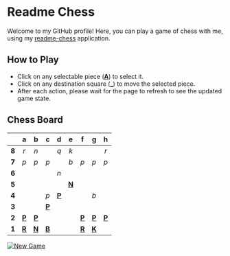 # Readme Chess

Welcome to my GitHub profile! Here, you can play a game of chess with me, using my [readme-chess](https://github.com/grim-kalman/readme-chess) application.

## How to Play

- Click on any selectable piece ([**A**]()) to select it.
- Click on any destination square ([**_**]()) to move the selected piece.
- After each action, please wait for the page to refresh to see the updated game state.

## Chess Board
|     |  a  |  b  |  c  |  d  |  e  |  f  |  g  |  h  |
|:---:|:---:|:---:|:---:|:---:|:---:|:---:|:---:|:---:|
|  **8**  |  _r_  |  _n_  |     |  _q_  |  _k_  |     |     |  _r_  |
|  **7**  |  _p_  |  _p_  |  _p_  |     |  _b_  |  _p_  |  _p_  |  _p_  |
|  **6**  |     |     |     |  _n_  |     |     |     |     |
|  **5**  |     |     |     |     |  [**N**](https://rust-readme-chess.duckdns.org/select?square=e5)  |     |     |     |
|  **4**  |     |     |  _p_  |  [**P**](https://rust-readme-chess.duckdns.org/select?square=d4)  |     |     |  _b_  |     |
|  **3**  |     |     |  [**P**](https://github.com/grim-kalman)  |     |     |     |     |     |
|  **2**  |  [**P**](https://rust-readme-chess.duckdns.org/select?square=a2)  |  [**P**](https://rust-readme-chess.duckdns.org/select?square=b2)  |     |     |     |  [**P**](https://rust-readme-chess.duckdns.org/select?square=f2)  |  [**P**](https://rust-readme-chess.duckdns.org/select?square=g2)  |  [**P**](https://rust-readme-chess.duckdns.org/select?square=h2)  |
|  **1**  |  [**R**](https://github.com/grim-kalman)  |  [**N**](https://rust-readme-chess.duckdns.org/select?square=b1)  |  [**B**](https://rust-readme-chess.duckdns.org/select?square=c1)  |     |     |  [**R**](https://rust-readme-chess.duckdns.org/select?square=f1)  |  [**K**](https://rust-readme-chess.duckdns.org/select?square=g1)  |     |

[![New Game](https://img.shields.io/badge/New_Game-4CAF50)](https://rust-readme-chess.duckdns.org/new)